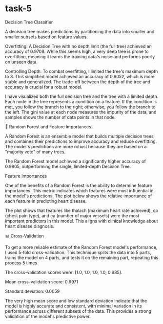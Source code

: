 # task-5
 Decision Tree Classifier

A decision tree makes predictions by partitioning the data into smaller and smaller subsets based on feature values.

Overfitting: A Decision Tree with no depth limit (the full tree) achieved an accuracy of 0.9708. While this seems high, a very deep tree is prone to overfitting, meaning it learns the training data's noise and performs poorly on unseen data.

Controlling Depth: To combat overfitting, I limited the tree's maximum depth to 3. This simplified model achieved an accuracy of 0.8052, which is more stable and generalized. The trade-off between the depth of the tree and accuracy is crucial for a robust model.

I have visualized both the full decision tree and the tree with a limited depth. Each node in the tree represents a condition on a feature. If the condition is met, you follow the branch to the right; otherwise, you follow the branch to the left. The gini value at each node measures the impurity of the data, and samples shows the number of data points in that node.

🌳 Random Forest and Feature Importances

A Random Forest is an ensemble model that builds multiple decision trees and combines their predictions to improve accuracy and reduce overfitting. The model's predictions are more robust because they are based on a "majority vote" of many trees.

The Random Forest model achieved a significantly higher accuracy of 0.9805, outperforming the single, limited-depth Decision Tree.

Feature Importances

One of the benefits of a Random Forest is the ability to determine feature importances. This metric indicates which features were most influential in the model's predictions. The plot below shows the relative importance of each feature in predicting heart disease.

The plot shows that features like thalach (maximum heart rate achieved), cp (chest pain type), and ca (number of major vessels) were the most important predictors in this model. This aligns with clinical knowledge about heart disease diagnosis.

📊 Cross-Validation

To get a more reliable estimate of the Random Forest model's performance, I used 5-fold cross-validation. This technique splits the data into 5 parts, trains the model on 4 parts, and tests it on the remaining part, repeating this process 5 times.

The cross-validation scores were: [1.0, 1.0, 1.0, 1.0, 0.985].

Mean cross-validation score: 0.9971

Standard deviation: 0.0059

The very high mean score and low standard deviation indicate that the model is highly accurate and consistent, with minimal variation in its performance across different subsets of the data. This provides a strong validation of the model's predictive power.
